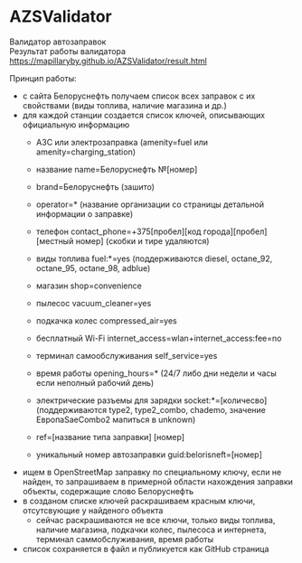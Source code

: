 # AZSValidator
Валидатор автозаправок  
Результат работы валидатора https://mapillaryby.github.io/AZSValidator/result.html  

Принцип работы:  
* с сайта Белоруснефть получаем список всех заправок с их свойствами (виды топлива, наличие магазина и др.)
* для каждой станции создается список ключей, описывающих официальную информацию
    * АЗС или электрозаправка (amenity=fuel или amenity=charging_station)
    * название name=Белоруснефть №[номер]
    * brand=Белоруснефть (зашито)
    * operator=* (название организации со страницы детальной информации о заправке)
    * телефон contact_phone=+375[пробел][код города][пробел][местный номер] (скобки и тире удаляются)
    
    * виды топлива fuel:*=yes (поддерживаются diesel, octane_92, octane_95, octane_98, adblue)
    * магазин shop=convenience
    * пылесос vacuum_cleaner=yes
    * подкачка колес compressed_air=yes
    * бесплатный Wi-Fi internet_access=wlan+internet_access:fee=no
    * терминал самообслуживания self_service=yes
    * время работы opening_hours=* (24/7 либо дни недели и часы если неполный рабочий день)
    * электрические разъемы для зарядки socket:*=[количесво] (поддерживаются type2, type2_combo, chademo, значение ЕвропаSaeCombo2 мапиться в unknown)
    * ref=[название типа заправки] [номер]
    * уникальный номер автозаправки guid:belorisneft=[номер]
* ищем в OpenStreetMap заправку по специальному ключу, если не найден, то запрашиваем в примерной области нахождения заправки объекты, содержащие слово Белоруснефть
* в созданом списке ключей раскрашиваем красным ключи, отсутсвующие у найденого объекта 
    * сейчас раскрашиваются не все ключи, только виды топлива, наличие магазина, подкачки колес, пылесоса и интернета, терминал саммобслуживания, время работы
* список сохраняется в файл и публикуется как GitHub страница

